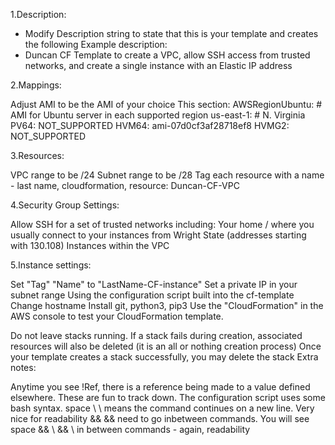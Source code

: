 1.Description:

 - Modify Description string to state that this is your template and creates the following
 Example description:
 -  Duncan CF Template to create a VPC, allow SSH access from trusted networks, and create a single instance with an Elastic IP address

2.Mappings:

Adjust AMI to be the AMI of your choice
This section:
AWSRegionUbuntu: # AMI for Ubuntu server in each supported region
us-east-1:   # N. Virginia
  PV64: NOT_SUPPORTED
  HVM64: ami-07d0cf3af28718ef8
  HVMG2: NOT_SUPPORTED
  
3.Resources:

VPC range to be /24
Subnet range to be /28
Tag each resource with a name - last name, cloudformation, resource: Duncan-CF-VPC

4.Security Group Settings:

Allow SSH for a set of trusted networks including:
Your home / where you usually connect to your instances from
Wright State (addresses starting with 130.108)
Instances within the VPC

5.Instance settings:

Set "Tag" "Name" to "LastName-CF-instance"
Set a private IP in your subnet range
Using the configuration script built into the cf-template
Change hostname
Install git, python3, pip3
Use the "CloudFormation" in the AWS console to test your CloudFormation template.

Do not leave stacks running.
If a stack fails during creation, associated resources will also be deleted (it is an all or nothing creation process)
Once your template creates a stack successfully, you may delete the stack
Extra notes:

Anytime you see !Ref, there is a reference being made to a value defined elsewhere. These are fun to track down.
The configuration script uses some bash syntax.
space \ \ means the command continues on a new line. Very nice for readability
&& && need to go inbetween commands. You will see space && \ && \ in between commands - again, readability
